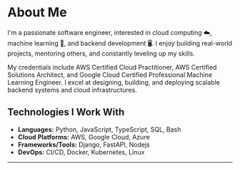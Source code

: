 # About Me
I'm a passionate software engineer, interested in cloud computing ☁️, machine learning 🤖, and backend development 🖥️. I enjoy building real-world projects, mentoring others, and constantly leveling up my skills.

My credentials include AWS Certified Cloud Practitioner, AWS Certified Solutions Architect, and Google Cloud Certified Professional Machine Learning Engineer. I excel at designing, building, and deploying scalable backend systems and cloud infrastructures.

## Technologies I Work With
- **Languages:** Python, JavaScript, TypeScript, SQL, Bash
- **Cloud Platforms:** AWS, Google Cloud, Azure
- **Frameworks/Tools:** Django, FastAPI, Nodejs
- **DevOps:** CI/CD, Docker, Kubernetes, Linux

---
